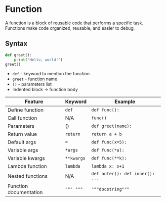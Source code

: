 # Function
A function is a block of reusable code that performs a specific task. Functions make code organized, reusable, and easier to debug.

## Syntax

```python
def greet():
    print("Hello, world!")
greet()    
```  
- `def` - keyword to mention the function
- `greet` - function name
- `()` - parameters list
- Indented block → function body


| Feature                | Keyword    | Example                         |
| ---------------------- | ---------- | ------------------------------- |
| Define function        | `def`      | `def func():`                   |
| Call function          | N/A        | `func()`                        |
| Parameters             | ()         | `def greet(name):`              |
| Return value           | `return`   | `return a + b`                  |
| Default args           | `=`        | `def func(x=5):`                |
| Variable args          | `*args`    | `def func(*a):`                 |
| Variable kwargs        | `**kwargs` | `def func(**k):`                |
| Lambda function        | `lambda`   | `lambda x: x+1`                 |
| Nested functions       | N/A        | `def outer(): def inner(): ...` |
| Function documentation | `""" """`  | `"""docstring"""`               |
